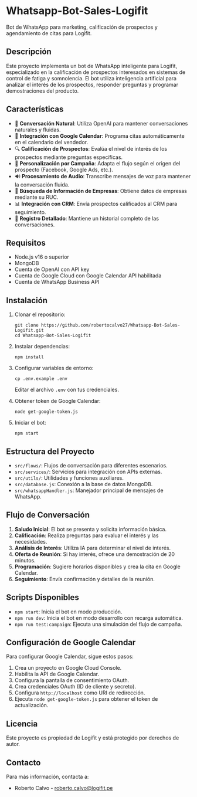 # Whatsapp-Bot-Sales-Logifit

Bot de WhatsApp para marketing, calificación de prospectos y agendamiento de citas para Logifit.

## Descripción

Este proyecto implementa un bot de WhatsApp inteligente para Logifit, especializado en la calificación de prospectos interesados en sistemas de control de fatiga y somnolencia. El bot utiliza inteligencia artificial para analizar el interés de los prospectos, responder preguntas y programar demostraciones del producto.

## Características

- 🤖 **Conversación Natural**: Utiliza OpenAI para mantener conversaciones naturales y fluidas.
- 📅 **Integración con Google Calendar**: Programa citas automáticamente en el calendario del vendedor.
- 🔍 **Calificación de Prospectos**: Evalúa el nivel de interés de los prospectos mediante preguntas específicas.
- 🎯 **Personalización por Campaña**: Adapta el flujo según el origen del prospecto (Facebook, Google Ads, etc.).
- 🔊 **Procesamiento de Audio**: Transcribe mensajes de voz para mantener la conversación fluida.
- 🏢 **Búsqueda de Información de Empresas**: Obtiene datos de empresas mediante su RUC.
- 📊 **Integración con CRM**: Envía prospectos calificados al CRM para seguimiento.
- 📝 **Registro Detallado**: Mantiene un historial completo de las conversaciones.

## Requisitos

- Node.js v16 o superior
- MongoDB
- Cuenta de OpenAI con API key
- Cuenta de Google Cloud con Google Calendar API habilitada
- Cuenta de WhatsApp Business API

## Instalación

1. Clonar el repositorio:
   ```
   git clone https://github.com/robertocalvo27/Whatsapp-Bot-Sales-Logifit.git
   cd Whatsapp-Bot-Sales-Logifit
   ```

2. Instalar dependencias:
   ```
   npm install
   ```

3. Configurar variables de entorno:
   ```
   cp .env.example .env
   ```
   Editar el archivo `.env` con tus credenciales.

4. Obtener token de Google Calendar:
   ```
   node get-google-token.js
   ```

5. Iniciar el bot:
   ```
   npm start
   ```

## Estructura del Proyecto

- `src/flows/`: Flujos de conversación para diferentes escenarios.
- `src/services/`: Servicios para integración con APIs externas.
- `src/utils/`: Utilidades y funciones auxiliares.
- `src/database.js`: Conexión a la base de datos MongoDB.
- `src/whatsappHandler.js`: Manejador principal de mensajes de WhatsApp.

## Flujo de Conversación

1. **Saludo Inicial**: El bot se presenta y solicita información básica.
2. **Calificación**: Realiza preguntas para evaluar el interés y las necesidades.
3. **Análisis de Interés**: Utiliza IA para determinar el nivel de interés.
4. **Oferta de Reunión**: Si hay interés, ofrece una demostración de 20 minutos.
5. **Programación**: Sugiere horarios disponibles y crea la cita en Google Calendar.
6. **Seguimiento**: Envía confirmación y detalles de la reunión.

## Scripts Disponibles

- `npm start`: Inicia el bot en modo producción.
- `npm run dev`: Inicia el bot en modo desarrollo con recarga automática.
- `npm run test:campaign`: Ejecuta una simulación del flujo de campaña.

## Configuración de Google Calendar

Para configurar Google Calendar, sigue estos pasos:

1. Crea un proyecto en Google Cloud Console.
2. Habilita la API de Google Calendar.
3. Configura la pantalla de consentimiento OAuth.
4. Crea credenciales OAuth (ID de cliente y secreto).
5. Configura `http://localhost` como URI de redirección.
6. Ejecuta `node get-google-token.js` para obtener el token de actualización.

## Licencia

Este proyecto es propiedad de Logifit y está protegido por derechos de autor.

## Contacto

Para más información, contacta a:
- Roberto Calvo - roberto.calvo@logifit.pe 